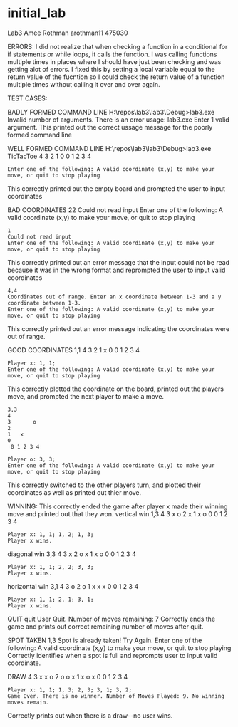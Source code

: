 # initial_lab
Lab3
Amee Rothman
arothman11
475030

ERRORS:
I did not realize that when checking a function in a conditional for if statements or while loops, it calls the function. I was calling functions multiple times in places where I should have just been checking and was getting alot of errors. I fixed this by setting a local variable equal to the return value of the fucntion so I could check the return value of a function multiple times without calling it over and over again.

TEST CASES:

BADLY FORMED COMMAND LINE
	H:\repos\lab3\lab3\Debug>lab3.exe
	Invalid number of arguments.
	There is an error
	usage: lab3.exe Enter 1 valid argument.
This printed out the correct ussage message for the poorly formed command line


WELL FORMED COMMAND LINE
	H:\repos\lab3\lab3\Debug>lab3.exe TicTacToe
	4
	3
	2
	1
	0
	 0 1 2 3 4

	Enter one of the following: A valid coordinate (x,y) to make your move, or quit to stop playing
This correctly printed out the empty board and prompted the user to input coordinates

BAD COORDINATES
	22
	Could not read input
	Enter one of the following: A valid coordinate (x,y) to make your move, or quit to stop playing

	1
	Could not read input
	Enter one of the following: A valid coordinate (x,y) to make your move, or quit to stop playing
This correctly printed out an error message that the input could not be read because it was in the wrong format and reprompted the user to input valid coordinates

	4,4
	Coordinates out of range. Enter an x coordinate between 1-3 and a y coordinate between 1-3.
	Enter one of the following: A valid coordinate (x,y) to make your move, or quit to stop playing
This correctly printed out an error message indicating the coordinates were out of range.

GOOD COORDINATES
	1,1
	4
	3
	2
	1   x
	0
	 0 1 2 3 4

	Player x: 1, 1;
	Enter one of the following: A valid coordinate (x,y) to make your move, or quit to stop playing
This correctly plotted the coordinate on the board, printed out the players move, and prompted the next player to make a move.

	3,3
	4
	3       o
	2
	1   x
	0
	 0 1 2 3 4

	Player o: 3, 3;
	Enter one of the following: A valid coordinate (x,y) to make your move, or quit to stop playing
This correctly switched to the other players turn, and plotted their coordinates as well as printed out thier move.

WINNING: This correctly ended the game after player x made their winning move and printed out that they won.
vertical win
	1,3
	4
	3   x   o
	2   x
	1   x o
	0
	 0 1 2 3 4

	Player x: 1, 1; 1, 2; 1, 3;
	Player x wins.

diagonal win
	3,3
	4
	3       x
	2   o x
	1   x o
	0
	 0 1 2 3 4

	Player x: 1, 1; 2, 2; 3, 3;
	Player x wins.

horizontal win
	3,1
	4
	3   o
	2   o
	1   x x x
	0
	 0 1 2 3 4

	Player x: 1, 1; 2, 1; 3, 1;
	Player x wins.

QUIT
	quit
	User Quit. Number of moves remaining: 7
Correctly ends the game and prints out correct remaining number of moves after quit.

SPOT TAKEN
	1,3
	Spot is already taken! Try Again.
	Enter one of the following: A valid coordinate (x,y) to make your move, or quit to stop playing
Correctly identifies when a spot is full and reprompts user to input valid coordinate.

DRAW
	4
	3   x x o
	2   o o x
	1   x o x
	0
	 0 1 2 3 4

	Player x: 1, 1; 1, 3; 2, 3; 3, 1; 3, 2;
	Game Over. There is no winner. Number of Moves Played: 9. No winning moves remain.
Correctly prints out when there is a draw--no user wins.
